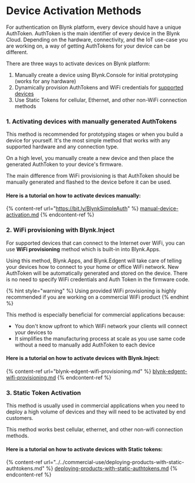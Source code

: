 # Device Activation Methods

For authentication on Blynk platform, every device should have a unique AuthToken. AuthToken is the main identifier of every device in the Blynk Cloud. Depending on the hardware, connectivity, and the IoT use-case you are working on, a way of getting AuthTokens for your device can be different.

There are three ways to activate devices on Blynk platform:

1. Manually create a device using Blynk.Console for initial prototyping (works for any hardware)
2. Dynamically provision AuthTokens and WiFi credentials for [supported devices](../../blynk.edgent/overview.md#hardware-supported-by-blynk.edgent)
3. Use Static Tokens for cellular, Ethernet, and other non-WiFi connection methods

### 1. Activating devices with manually generated AuthTokens

This method is recommended for prototyping stages or when you build a device for yourself. It's the most simple method that works with any supported hardware and any connection type.

On a high level, you manually create a new device and then place the generated AuthToken to your device's firmware.

The main difference from WiFi provisioning is that AuthToken should be manually generated and flashed to the device before it can be used.

#### Here is a tutorial on how to activate devices manually:

{% content-ref url="https://bit.ly/BlynkSimpleAuth" %}
[manual-device-activation.md](https://bit.ly/BlynkSimpleAuth)
{% endcontent-ref %}

###

### 2. WiFi provisioning with Blynk.Inject

For supported devices that can connect to the Internet over WiFi, you can use **WiFi provisioning** method which is built-in into Blynk.Apps.

Using this method, Blynk.Apps, and Blynk.Edgent will take care of telling your devices how to connect to your home or office WiFi network. New AuthToken will be automatically generated and stored on the device. There is no need to specify WiFi credentials and Auth Token in the firmware code.

{% hint style="warning" %}
Using provided WiFi provisioning is highly recommended if you are working on a commercial WiFi product
{% endhint %}

This method is especially beneficial for commercial applications because:

* You don't know upfront to which WiFi network your clients will connect your devices to
* It simplifies the manufacturing process at scale as you use same code without a need to manually add AuthToken to each device

#### Here is a tutorial on how to activate devices with Blynk.Inject:

{% content-ref url="blynk-edgent-wifi-provisioning.md" %}
[blynk-edgent-wifi-provisioning.md](blynk-edgent-wifi-provisioning.md)
{% endcontent-ref %}

### 3. Static Token Activation

This method is usually used in commercial applications when you need to deploy a high volume of devices and they will need to be activated by end customers.

This method works best cellular, ethernet, and other non-wifi connection methods.

#### Here is a tutorial on how to activate devices with Static tokens:

{% content-ref url="../../commercial-use/deploying-products-with-static-authtokens.md" %}
[deploying-products-with-static-authtokens.md](../../commercial-use/deploying-products-with-static-authtokens.md)
{% endcontent-ref %}
